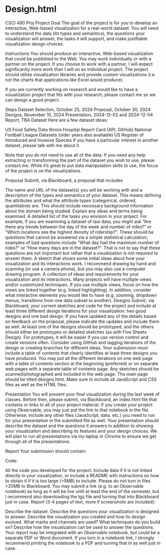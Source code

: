# Design.html
CSCI 490 Proj
Project
Goal
The goal of the project is for you to develop an interactive, Web-based visualization for a real-world dataset. You will need to understand the data (its types and semantics), the questions your visualization will answer, the tasks it will support, and make justifiable visualization design choices.

Instructions
You should produce an interactive, Web-based visualization that could be published to the Web. You may work individually or with a partner on the project. If you choose to work with a partner, I will expect significantly more work than I will on an individual project. The project should utilize visualization libraries and provide custom visualizations (i.e. not the charts that applications like Excel would produce).

If you are currently working on research and would like to have a visualization project that fits with your research, please contact me so we can design a good project.

Steps
Dataset Selection, October 25, 2024
Proposal, October 30, 2024
Designs, November 15, 2024
Presentation, 2024-12-02 and 2024-12-04
Report, TBA
Dataset
Here are a few dataset ideas:

US Food Safety Data
Illinois Hospital Report Card (API, GitHub)
National Football League Datasets (older years also available)
US Register of Introduced and Invasive Species
If you have a particular interest in another dataset, please talk with me about it.

Note that you do not need to use all of the data. If you need any help extracting or transforming the part of the dataset you wish to use, please contact me. While it’s great to put data manipulation skills to use, the focus of the project is on the visualizations.

Proposal
Submit, via Blackboard, a proposal that includes

The name and URL of the dataset(s) you will be working with and a description of the types and semantics of your dataset. This means defining the attributes and what the attribute types (categorical, ordered, quantitative) are. This should include necessary background information about the domain being studied. Explain any ideas and terms being examined.
A detailed list of the tasks you envision in your project. For example, if you are examining a dataset of taxi data, you might ask “Are there any trends between the day of the week and number of rides?” or “Which locations see the highest density of ridership?”. These should be questions that cannot be answered via a simple statistical calculation; examples of bad questions include “What day had the maximum number of rides?” or “How many days are in the dataset?”. That is not to say that these questions are not important but rather that a visualization is not required to answer them.
A sketch that shows some initial ideas about how your visualization and its interactions work. I recommend drawing by hand and scanning (or use a camera phone), but you may also use a computer drawing program.
A collection of ideas and requirements for your visualization and its interactions. Many projects will have multiple views and/or customized techniques. If you use multiple views, focus on how the views are linked together (e.g. linked highlighting). In addition, consider what interactive elements you would like to have (e.g. zooming, dropdown menus, transitions from one data subset to another).
Designs
Submit, via Blackboard, your current sketches and code for the project and include at least three different design iterations for your visualization: two good designs and one bad design. If you have updated any of the details based on feedback on the proposal, please indicate the updates and include them as well. At least one of the designs should be prototyped, and the others should either be prototypes or detailed sketches (as with Five Sheets Design). For prototypes, it will be easier if you use version control and create versions often. Consider using GitHub and tagging iterations of the design or creating branches for different ideas. Your submission must include a table of contents that clearly identifies at least three designs you have produced. You may put all the different iterations on one web page with a table of contents section at the beginning (preferred) or on separate web pages with a separate table of contents page. Any sketches should be scanned/photographed and included in the web page. The main page should be titled designs.html. Make sure to include all JavaScript and CSS files as well as the HTML files.

Presentation
You will present your final visualization during the last week of classes. Before then, please submit, via Blackboard, an index.html file that contains or links to all of your project material. If you create your project using Observable, you may just put the link to that notebook in the file. Otherwise, include any other files (JavaScript, data, etc.) you need to run for your presentation in the submitted file as well. Your presentation should describe the dataset and the questions it answers in addition to showing your visualization and describing its features and your design choices. We will plan to run all presentations via my laptop in Chrome to ensure we get through all of the presentations.

Report
Your submission should contain:

Code:

All the code you developed for the project.
Include data if it is not linked directly in your visualization, or include a README with instructions on how to obtain it if it is too large (>5MB) to include. Please do not turn in files >20MB to Blackboard.
You may submit a link (e.g. to an Observable notebook) as long as it will be live until at least the end of the semester, but I recommend also downloading the tgz file and turning that into Blackboard just in case.
Report (3-4 pages of text, more if screenshots are included):

Describe the dataset.
Describe the questions your visualization is designed to answer.
Describe the visualization you created and how its design evolved. What marks and channels are used? What techniques do you build on?
Describe how the visualization can be used to answer the questions.
Your report may be integrated with an Observable notebook, but could be a separate PDF or Word document. If you turn in a notebook link, I strongly recommend printing the notebook to a PDF and turning that in as well just in case.
